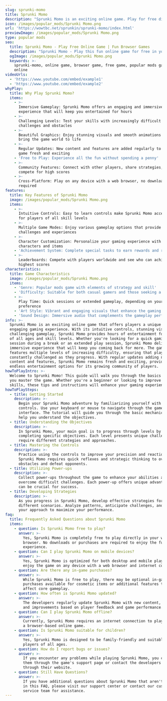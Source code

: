 ```yaml
---
slug: sprunki-momo
title: Sprunki Momo
description: "Sprunki Momo is an exciting online game. Play for free directly in your browser!"
icon: /images/popular_mods/Sprunki Momo.png
url: 'https://wowtbc.net/sprunkin/sprunki-momo/index.html'
previewImage: /images/popular_mods/Sprunki Momo.png
type: popular mods
seo:
  title: Sprunki Momo - Play Free Online Game | Fun Browser Games
  description: "Sprunki Momo - Play this fun online game for free in your browser. No download required!"
  ogImage: /images/popular_mods/Sprunki Momo.png
  keywords: >-
    sprunki-momo, online game, browser game, free game, popular mods game, play
    online
videoUrls:
  - 'https://www.youtube.com/embed/example1'
  - 'https://www.youtube.com/embed/example2'
whyPlay:
  title: Why Play Sprunki Momo?
  items:
    - >-
      Immersive Gameplay: Sprunki Momo offers an engaging and immersive gaming
      experience that will keep you entertained for hours
    - >-
      Challenging Levels: Test your skills with increasingly difficult
      challenges and obstacles
    - >-
      Beautiful Graphics: Enjoy stunning visuals and smooth animations that
      bring the game world to life
    - >-
      Regular Updates: New content and features are added regularly to keep the
      game fresh and exciting
    - 'Free to Play: Experience all the fun without spending a penny'
    - >-
      Community Features: Connect with other players, share strategies, and
      compete for high scores
    - >-
      Cross-Platform: Play on any device with a web browser, no downloads
      required
features:
  title: Key Features of Sprunki Momo
  image: /images/popular_mods/Sprunki Momo.png
  items:
    - >-
      Intuitive Controls: Easy to learn controls make Sprunki Momo accessible
      for players of all skill levels
    - >-
      Multiple Game Modes: Enjoy various gameplay options that provide different
      challenges and experiences
    - >-
      Character Customization: Personalize your gaming experience with unique
      characters and items
    - 'Achievement System: Complete special tasks to earn rewards and recognition'
    - >-
      Leaderboards: Compete with players worldwide and see who can achieve the
      highest scores
characteristics:
  title: Game Characteristics
  image: /images/popular_mods/Sprunki Momo.png
  items:
    - 'Genre: Popular mods game with elements of strategy and skill'
    - 'Difficulty: Suitable for both casual gamers and those seeking a challenge'
    - >-
      Play Time: Quick sessions or extended gameplay, depending on your
      preference
    - 'Art Style: Vibrant and engaging visuals that enhance the gaming experience'
    - 'Sound Design: Immersive audio that complements the gameplay perfectly'
info: >-
  Sprunki Momo is an exciting online game that offers players a unique and
  engaging gaming experience. With its intuitive controls, stunning visuals, and
  challenging gameplay, Sprunki Momo provides hours of entertainment for players
  of all ages and skill levels. Whether you're looking for a quick gaming
  session during a break or an extended play session, Sprunki Momo delivers an
  immersive experience that will keep you coming back for more. The game
  features multiple levels of increasing difficulty, ensuring that players are
  constantly challenged as they progress. With regular updates adding new
  content and features, Sprunki Momo remains fresh and exciting, providing
  endless entertainment options for its growing community of players.
howToPlayIntro: >-
  Welcome to Sprunki Momo! This guide will walk you through the basics and help
  you master the game. Whether you're a beginner or looking to improve your
  skills, these tips and instructions will enhance your gaming experience.
howToPlaySteps:
  - title: Getting Started
    description: >-
      Begin your Sprunki Momo adventure by familiarizing yourself with the
      controls. Use your keyboard or mouse to navigate through the game
      interface. The tutorial will guide you through the basic mechanics and
      help you understand the objectives.
  - title: Understanding the Objectives
    description: >-
      In Sprunki Momo, your main goal is to progress through levels by
      completing specific objectives. Each level presents unique challenges that
      require different strategies and approaches.
  - title: Mastering the Controls
    description: >-
      Practice using the controls to improve your precision and reaction time.
      Sprunki Momo requires quick reflexes and strategic thinking to overcome
      obstacles and defeat opponents.
  - title: Utilizing Power-ups
    description: >-
      Collect power-ups throughout the game to enhance your abilities and
      overcome difficult challenges. Each power-up offers unique advantages that
      can be crucial for success.
  - title: Developing Strategies
    description: >-
      As you progress in Sprunki Momo, develop effective strategies for
      different scenarios. Analyze patterns, anticipate challenges, and adapt
      your approach to maximize your performance.
faq:
  title: Frequently Asked Questions about Sprunki Momo
  items:
    - question: Is Sprunki Momo free to play?
      answer: >-
        Yes, Sprunki Momo is completely free to play directly in your web
        browser. No downloads or purchases are required to enjoy the full game
        experience.
    - question: Can I play Sprunki Momo on mobile devices?
      answer: >-
        Yes, Sprunki Momo is optimized for both desktop and mobile play. You can
        enjoy the game on any device with a web browser and internet connection.
    - question: Are there any in-game purchases?
      answer: >-
        While Sprunki Momo is free to play, there may be optional in-game
        purchases available for cosmetic items or additional features that don't
        affect core gameplay.
    - question: How often is Sprunki Momo updated?
      answer: >-
        The developers regularly update Sprunki Momo with new content, features,
        and improvements based on player feedback and game performance.
    - question: Can I play Sprunki Momo offline?
      answer: >-
        Currently, Sprunki Momo requires an internet connection to play as it's
        a browser-based online game.
    - question: Is Sprunki Momo suitable for children?
      answer: >-
        Yes, Sprunki Momo is designed to be family-friendly and suitable for
        players of all ages.
    - question: How do I report bugs or issues?
      answer: >-
        If you encounter any problems while playing Sprunki Momo, you can report
        them through the game's support page or contact the developers directly
        through their website.
    - question: Still Have Questions?
      answer: >-
        If you have additional questions about Sprunki Momo that aren't covered
        in this FAQ, please visit our support center or contact our customer
        service team for assistance.
---
```


